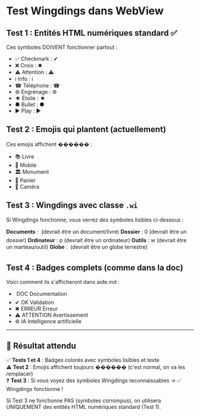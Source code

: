 # Test Wingdings dans WebView

## Test 1 : Entités HTML numériques standard ✅

Ces symboles DOIVENT fonctionner partout :

- ✅ Checkmark : &#10004;
- ❌ Croix : &#10006;
- ⚠️ Attention : &#9888;
- ℹ Info : &#8505;
- ☎ Téléphone : &#9742;
- ⚙ Engrenage : &#9881;
- ★ Étoile : &#9733;
- ● Bullet : &#9679;
- ▶ Play : &#9654;

## Test 2 : Emojis qui plantent (actuellement)

Ces emojis affichent ������ :

- 📚 Livre
- 📱 Mobile
- 🏛️ Monument
- 🛒 Panier
- 📸 Caméra

## Test 3 : Wingdings avec classe `.wi`

Si Wingdings fonctionne, vous verrez des symboles lisibles ci-dessous :

**Documents** : <span class='wi'>&#128;</span> (devrait être un document/livre)
**Dossier** : <span class='wi'>&#48;</span> (devrait être un dossier)
**Ordinateur** : <span class='wi'>&#112;</span> (devrait être un ordinateur)
**Outils** : <span class='wi'>&#119;</span> (devrait être un marteau/outil)
**Globe** : <span class='wi'>&#128;</span> (devrait être un globe terrestre)

## Test 4 : Badges complets (comme dans la doc)

Voici comment ils s'afficheront dans aide.md :

- <span class='badge badge-doc'><span class='wi'>&#128;</span> DOC</span> Documentation
- <span class='badge badge-check'>&#10004; OK</span> Validation
- <span class='badge badge-cross'>&#10006; ERREUR</span> Erreur
- <span class='badge badge-warning'>&#9888; ATTENTION</span> Avertissement
- <span class='badge badge-robot'>&#9881; IA</span> Intelligence artificielle

---

## 🎯 Résultat attendu

✅ **Tests 1 et 4** : Badges colorés avec symboles lisibles et texte  
⚠️ **Test 2** : Emojis affichent toujours ������ (c'est normal, on va les remplacer)  
❓ **Test 3** : Si vous voyez des symboles Wingdings reconnaissables → ✅ Wingdings fonctionne !

Si Test 3 ne fonctionne PAS (symboles corrompus), on utilisera UNIQUEMENT des entités HTML numériques standard (Test 1).
